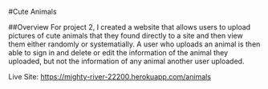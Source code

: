 #Cute Animals


##Overview
For project 2, I created a website that allows users to upload pictures of cute animals that they found directly to a site and then view them either randomly or systematially. A user who uploads an animal is then able to sign in and delete or edit the information of the animal they uploaded, but not the information of any animal another user uploaded.

Live Site: https://mighty-river-22200.herokuapp.com/animals
